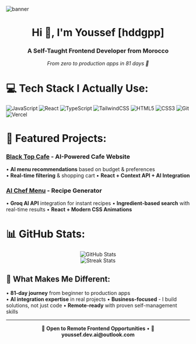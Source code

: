 ![banner](https://github.com/hddgpp/hddgpp/blob/main/portfolio-banner.png) <!-- You can create this later -->

<h1 align="center">Hi 👋, I'm Youssef [hddgpp]</h1>
<h3 align="center">A Self-Taught Frontend Developer from Morocco</h3>
<p align="center"><i>From zero to production apps in 81 days 🚀</i></p>

# 💻 Tech Stack I Actually Use:
![JavaScript](https://img.shields.io/badge/javascript-%23323330.svg?style=for-the-badge&logo=javascript&logoColor=%23F7DF1E) 
![React](https://img.shields.io/badge/react-%2320232a.svg?style=for-the-badge&logo=react&logoColor=%2361DAFB) 
![TypeScript](https://img.shields.io/badge/typescript-%23007ACC.svg?style=for-the-badge&logo=typescript&logoColor=white)
![TailwindCSS](https://img.shields.io/badge/tailwindcss-%2338B2AC.svg?style=for-the-badge&logo=tailwind-css&logoColor=white) 
![HTML5](https://img.shields.io/badge/html5-%23E34F26.svg?style=for-the-badge&logo=html5&logoColor=white) 
![CSS3](https://img.shields.io/badge/css3-%231572B6.svg?style=for-the-badge&logo=css3&logoColor=white)
![Git](https://img.shields.io/badge/git-%23F05033.svg?style=for-the-badge&logo=git&logoColor=white) 
![Vercel](https://img.shields.io/badge/vercel-%23000000.svg?style=for-the-badge&logo=vercel&logoColor=white)

# 🚀 Featured Projects:

### [Black Top Cafe](https://blacktopcoffee.netlify.app) - AI-Powered Cafe Website
• **AI menu recommendations** based on budget & preferences  
• **Real-time filtering** & shopping cart
• **React + Context API + AI Integration**

### [AI Chef Menu](https://chefs-menus.netlify.app/) - Recipe Generator  
• **Groq AI API** integration for instant recipes
• **Ingredient-based search** with real-time results
• **React + Modern CSS Animations**

# 📊 GitHub Stats:

<div align="center">
  <img src="https://github-readme-stats.vercel.app/api?username=hddgpp&theme=dark&hide_border=false&include_all_commits=true&count_private=true&show_icons=true" alt="GitHub Stats"/>
  <br/>
  <img src="https://github-readme-streak-stats.herokuapp.com/?user=hddgpp&theme=dark&hide_border=false" alt="Streak Stats"/>
</div>

## 🌟 What Makes Me Different:
• **81-day journey** from beginner to production apps  
• **AI integration expertise** in real projects
• **Business-focused** - I build solutions, not just code
• **Remote-ready** with proven self-management skills

---

<p align="center">💼 <b>Open to Remote Frontend Opportunities</b> • 📧 <b>youssef.dev.ai@outlook.com</b></p>
